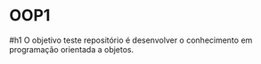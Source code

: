 # OOP1

#h1
O objetivo teste repositório é desenvolver o conhecimento em programação orientada a objetos.
